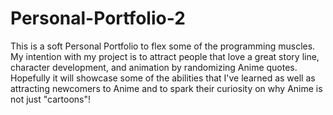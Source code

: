 # Personal-Portfolio-2
This is a soft Personal Portfolio to flex some of the programming muscles. My intention with my project is to attract people that love a great story line, character development, and animation by randomizing Anime quotes. Hopefully it will showcase some of the abilities that I've learned as well as attracting newcomers to Anime and to spark their curiosity on why Anime is not just "cartoons"!

